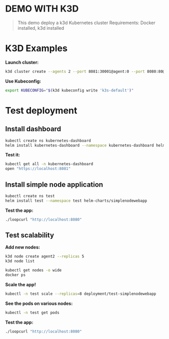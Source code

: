 DEMO WITH K3D
=============

> This demo deploy a k3d Kubernetes cluster
Requirements: Docker installed, k3d installed

# K3D Examples

**Launch cluster:**

```sh
k3d cluster create --agents 2 --port 8081:30001@agent:0 --port 8080:80@loadbalancer
```

**Use Kubeconfig:**

```sh
export KUBECONFIG="$(k3d kubeconfig write 'k3s-default')"
```

# Test deployment

## Install dashboard

```sh
kubectl create ns kubernetes-dashboard
helm install kubernetes-dashboard --namespace kubernetes-dashboard helm-charts/dashboard
```

**Test it:**

```sh
kubectl get all -n kubernetes-dashboard
open "https://localhost:8081"
```

## Install simple node application

```sh
kubectl create ns test
helm install test --namespace test helm-charts/simplenodewebapp
```

**Test the app:**

```sh
./loopcurl "http://localhost:8080"
```

## Test scalability

**Add new nodes:**

```sh
k3d node create agent2 --replicas 5
k3d node list

kubectl get nodes -o wide 
docker ps
```

**Scale the app!**

```sh
kubectl -n test scale --replicas=8 deployment/test-simplenodewebapp
```

**See the pods on various nodes:**

```sh
kubectl -n test get pods
```

**Test the app:**

```sh
./loopcurl "http://localhost:8080"
```